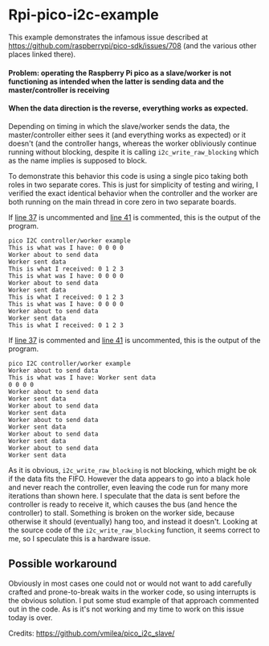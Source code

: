 # Rpi-pico-i2c-example

This example demonstrates the infamous issue described at https://github.com/raspberrypi/pico-sdk/issues/708 (and the various other places linked there).

#### Problem: operating the Raspberry Pi pico as a slave/worker is not functioning as intended when the latter is sending data and the master/controller is receiving
#### When the data direction is the reverse, everything works as expected.

Depending on timing in which the slave/worker sends the data, the master/controller either sees it (and everything works as expected) or it doesn't (and the controller hangs, whereas the worker obliviously continue running without blocking, despite it is calling `i2c_write_raw_blocking` which as the name implies is supposed to block.

To demonstrate this behavior this code is using a single pico taking both roles in two separate cores. This is just for simplicity of testing and wiring, I verified the exact identical behavior when the controller and the worker are both running on the main thread in core zero in two separate boards.



If [line 37](https://github.com/davidedelvento/Rpi-pico-i2c-example/blob/cf7505e05e7d4061ffb33ae7362bd04a9c569c5b/i2c_example/example.c#L37) is uncommented and [line 41](https://github.com/davidedelvento/Rpi-pico-i2c-example/blob/cf7505e05e7d4061ffb33ae7362bd04a9c569c5b/i2c_example/example.c#L41) is commented, this is the output of the program.

```
pico I2C controller/worker example
This is what was I have: 0 0 0 0 
Worker about to send data
Worker sent data
This is what I received: 0 1 2 3 
This is what was I have: 0 0 0 0 
Worker about to send data
Worker sent data
This is what I received: 0 1 2 3 
This is what was I have: 0 0 0 0 
Worker about to send data
Worker sent data
This is what I received: 0 1 2 3 
```

If [line 37](https://github.com/davidedelvento/Rpi-pico-i2c-example/blob/cf7505e05e7d4061ffb33ae7362bd04a9c569c5b/i2c_example/example.c#L37) is commented and [line 41](https://github.com/davidedelvento/Rpi-pico-i2c-example/blob/cf7505e05e7d4061ffb33ae7362bd04a9c569c5b/i2c_example/example.c#L41) is uncommented, this is the output of the program.

```
pico I2C controller/worker example
Worker about to send data
This is what was I have: Worker sent data
0 0 0 0 
Worker about to send data
Worker sent data
Worker about to send data
Worker sent data
Worker about to send data
Worker sent data
Worker about to send data
Worker sent data
Worker about to send data
Worker sent data
```

As it is obvious, `i2c_write_raw_blocking` is not blocking, which might be ok if the data fits the FIFO. However the data appears to go into a black hole and never reach the controller, even leaving the code run for many more iterations than shown here. I speculate that the data is sent before the controller is ready to receive it, which causes the bus (and hence the controller) to stall. Something is broken on the worker side, because otherwise it should (eventually) hang too, and instead it doesn't.
Looking at the source code of the `i2c_write_raw_blocking` function, it seems correct to me, so I speculate this is a hardware issue.

## Possible workaround
Obviously in most cases one could not or would not want to add carefully crafted and prone-to-break waits in the worker code, so using interrupts is the obvious solution. I put some stud example of that approach commented out in the code. As is it's not working and my time to work on this issue today is over.

Credits: https://github.com/vmilea/pico_i2c_slave/
